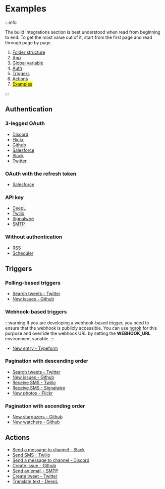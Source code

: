 # Examples

:::info

The build integrations section is best understood when read from beginning to end. To get the most value out of it, start from the first page and read through page by page.

1. [Folder structure](/build-integrations/folder-structure)
2. [App](/build-integrations/app)
3. [Global variable](/build-integrations/global-variable)
4. [Auth](/build-integrations/auth)
5. [Triggers](/build-integrations/triggers)
6. [Actions](/build-integrations/actions)
7. [<mark>Examples</mark>](/build-integrations/examples)

:::

## Authentication

### 3-legged OAuth

- [Discord](https://github.com/automatisch/automatisch/tree/main/packages/backend/src/apps/discord/auth/index.ts)
- [Flickr](https://github.com/automatisch/automatisch/tree/main/packages/backend/src/apps/flickr/auth/index.ts)
- [Github](https://github.com/automatisch/automatisch/tree/main/packages/backend/src/apps/github/auth/index.ts)
- [Salesforce](https://github.com/automatisch/automatisch/tree/main/packages/backend/src/apps/salesforce/auth/index.ts)
- [Slack](https://github.com/automatisch/automatisch/tree/main/packages/backend/src/apps/slack/auth/index.ts)
- [Twitter](https://github.com/automatisch/automatisch/tree/main/packages/backend/src/apps/twitter/auth/index.ts)

### OAuth with the refresh token

- [Salesforce](https://github.com/automatisch/automatisch/tree/main/packages/backend/src/apps/salesforce/auth/index.ts)

### API key

- [DeepL](https://github.com/automatisch/automatisch/tree/main/packages/backend/src/apps/deepl/auth/index.ts)
- [Twilio](https://github.com/automatisch/automatisch/tree/main/packages/backend/src/apps/twilio/auth/index.ts)
- [Signalwire](https://github.com/automatisch/automatisch/tree/main/packages/backend/src/apps/signalwire/auth/index.ts)
- [SMTP](https://github.com/automatisch/automatisch/tree/main/packages/backend/src/apps/smtp/auth/index.ts)

### Without authentication

- [RSS](https://github.com/automatisch/automatisch/tree/main/packages/backend/src/apps/rss/index.ts)
- [Scheduler](https://github.com/automatisch/automatisch/tree/main/packages/backend/src/apps/scheduler/index.ts)

## Triggers

### Polling-based triggers

- [Search tweets - Twitter](https://github.com/automatisch/automatisch/tree/main/packages/backend/src/apps/twitter/triggers/search-tweets/index.ts)
- [New issues - Github](https://github.com/automatisch/automatisch/tree/main/packages/backend/src/apps/github/triggers/new-issues/index.ts)

### Webhook-based triggers

:::warning
If you are developing a webhook-based trigger, you need to ensure that the webhook is publicly accessible. You can use [ngrok](https://ngrok.com) for this purpose and override the webhook URL by setting the **WEBHOOK_URL** environment variable.
:::

- [New entry - Typeform](https://github.com/automatisch/automatisch/tree/main/packages/backend/src/apps/typeform/triggers/new-entry/index.ts)

### Pagination with descending order

- [Search tweets - Twitter](https://github.com/automatisch/automatisch/tree/main/packages/backend/src/apps/twitter/triggers/search-tweets/index.ts)
- [New issues - Github](https://github.com/automatisch/automatisch/tree/main/packages/backend/src/apps/github/triggers/new-issues/index.ts)
- [Receive SMS - Twilio](https://github.com/automatisch/automatisch/tree/main/packages/backend/src/apps/twilio/triggers/receive-sms/index.ts)
- [Receive SMS - Signalwire](https://github.com/automatisch/automatisch/tree/main/packages/backend/src/apps/signalwire/triggers/receive-sms/index.ts)
- [New photos - Flickr](https://github.com/automatisch/automatisch/tree/main/packages/backend/src/apps/flickr/triggers/new-photos/index.ts)

### Pagination with ascending order

- [New stargazers - Github](https://github.com/automatisch/automatisch/tree/main/packages/backend/src/apps/github/triggers/new-stargazers/index.ts)
- [New watchers - Github](https://github.com/automatisch/automatisch/tree/main/packages/backend/src/apps/github/triggers/new-watchers/index.ts)

## Actions

- [Send a message to channel - Slack](https://github.com/automatisch/automatisch/tree/main/packages/backend/src/apps/slack/actions/send-a-message-to-channel/index.ts)
- [Send SMS - Twilio](https://github.com/automatisch/automatisch/tree/main/packages/backend/src/apps/twilio/actions/send-sms/index.ts)
- [Send a message to channel - Discord](https://github.com/automatisch/automatisch/tree/main/packages/backend/src/apps/discord/actions/send-message-to-channel/index.ts)
- [Create issue - Github](https://github.com/automatisch/automatisch/tree/main/packages/backend/src/apps/github/actions/create-issue/index.ts)
- [Send an email - SMTP](https://github.com/automatisch/automatisch/tree/main/packages/backend/src/apps/smtp/actions/send-email/index.ts)
- [Create tweet - Twitter](https://github.com/automatisch/automatisch/tree/main/packages/backend/src/apps/twitter/actions/create-tweet/index.ts)
- [Translate text - DeepL](https://github.com/automatisch/automatisch/tree/main/packages/backend/src/apps/deepl/actions/translate-text/index.ts)
